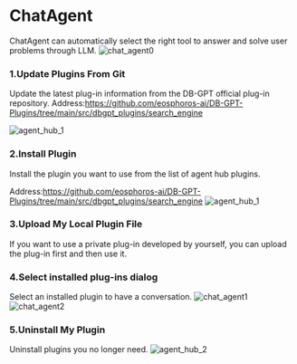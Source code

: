 ChatAgent
==================================
ChatAgent can automatically select the right tool to answer and solve user problems through LLM.
![chat_agent0](https://github.com/eosphoros-ai/DB-GPT/assets/13723926/f6a88ab8-9352-444d-80a3-2d5456cd4286)

### 1.Update Plugins From Git
Update the latest plug-in information from the DB-GPT official plug-in repository.
Address:https://github.com/eosphoros-ai/DB-GPT-Plugins/tree/main/src/dbgpt_plugins/search_engine

![agent_hub_1](https://github.com/eosphoros-ai/DB-GPT/assets/13723926/1ae406e2-840d-4e82-92f5-716cf69367e2)

### 2.Install Plugin
Install the plugin you want to use from the list of agent hub plugins.

Address:https://github.com/eosphoros-ai/DB-GPT-Plugins/tree/main/src/dbgpt_plugins/search_engine
![agent_hub_1](https://github.com/eosphoros-ai/DB-GPT/assets/13723926/1ae406e2-840d-4e82-92f5-716cf69367e2)

### 3.Upload My Local Plugin File
If you want to use a private plug-in developed by yourself, you can upload the plug-in first and then use it.

### 4.Select installed plug-ins dialog
Select an installed plugin to have a conversation.
![chat_agent1](https://github.com/eosphoros-ai/DB-GPT/assets/13723926/f0b94bea-23ab-4ae3-8b45-195e1edafed5)
![chat_agent2](https://github.com/eosphoros-ai/DB-GPT/assets/13723926/eae566ff-2105-4553-9125-9e9cab687377)

### 5.Uninstall My Plugin
Uninstall plugins you no longer need.
![agent_hub_2](https://github.com/eosphoros-ai/DB-GPT/assets/13723926/1989a9d1-5b52-4c31-8f07-4d676a26ef75)
